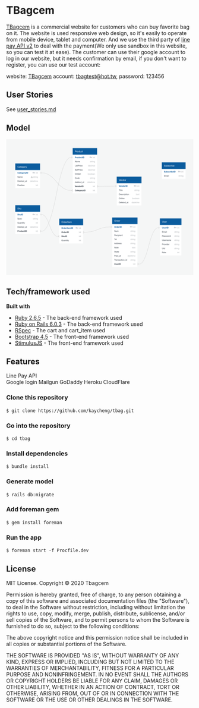# TBagcem

[TBagcem](http://www.tbagcem.com) is a commercial website for customers who can buy favorite bag on it. The website is used responsive web design, so it's easily to operate from mobile device, tablet and computer. And we use the third party of [line pay API v2](https://pay.line.me/tw/developers/main/main?locale=en_US) to deal with the payment(We only use sandbox in this website, so you can test it at ease). The customer can use their google account to log in our website, but it needs confirmation by email, if you don't want to register, you can use our test account:

website: [TBagcem](http://www.tbagcem.com)
account: tbagtest@hot.tw,
password: 123456

## User Stories

See [user_stories.md](/user_stories.md)

## Model

![image](https://github.com/kaycheng/tbag/blob/main/RWD.png)

## Tech/framework used

**Built with**

* [Ruby 2.6.5](https://www.ruby-lang.org/en/) - The back-end framework used
* [Ruby on Rails 6.0.3](http://rubyonrails.org/) - The back-end framework used
* [RSpec](https://rspec.info) - The cart and cart_item used
* [Bootstrap 4.5](https://getbootstrap.com/) - The front-end framework used
* [StimulusJS](https://stimulusjs.org) - The front-end framework used

## Features

Line Pay API  
Google login
Mailgun
GoDaddy
Heroku
CloudFlare


### Clone this repository
```
$ git clone https://github.com/kaycheng/tbag.git
```
### Go into the repository
```
$ cd tbag
```
### Install dependencies
```
$ bundle install
```
### Generate model
```
$ rails db:migrate
```
### Add foreman gem
```
$ gem install foreman
```
### Run the app
```
$ foreman start -f Procfile.dev
```
 

## License

MIT License. Copyright © 2020 Tbagcem

Permission is hereby granted, free of charge, to any person obtaining a copy of this software and associated documentation files (the "Software"), to deal in the Software without restriction, including without limitation the rights to use, copy, modify, merge, publish, distribute, sublicense, and/or sell copies of the Software, and to permit persons to whom the Software is furnished to do so, subject to the following conditions:

The above copyright notice and this permission notice shall be included in all copies or substantial portions of the Software.

THE SOFTWARE IS PROVIDED "AS IS", WITHOUT WARRANTY OF ANY KIND, EXPRESS OR IMPLIED, INCLUDING BUT NOT LIMITED TO THE WARRANTIES OF MERCHANTABILITY, FITNESS FOR A PARTICULAR PURPOSE AND NONINFRINGEMENT. IN NO EVENT SHALL THE AUTHORS OR COPYRIGHT HOLDERS BE LIABLE FOR ANY CLAIM, DAMAGES OR OTHER LIABILITY, WHETHER IN AN ACTION OF CONTRACT, TORT OR OTHERWISE, ARISING FROM, OUT OF OR IN CONNECTION WITH THE SOFTWARE OR THE USE OR OTHER DEALINGS IN THE SOFTWARE.